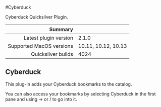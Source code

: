 #Cyberduck

Cyberduck Quicksilver Plugin.

 Summary                  | &nbsp; 
-------------------------:|:--------------------
 Latest plugin version    | 2.1.0
 Supported MacOS versions | 10.11, 10.12, 10.13
 Quicksilver builds       | 4024


## Cyberduck

This plug-in adds your Cyberduck bookmarks to the catalog.

You can also access your bookmarks by selecting Cyberduck in the first pane
and using → or / to go into it.